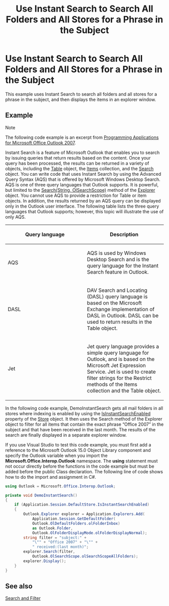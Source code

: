 ﻿---
title: 'Use Instant Search to Search All Folders and All Stores for a Phrase in the Subject'
TOCTitle: 'Use Instant Search to Search All Folders and All Stores for a Phrase in the Subject'
ms:assetid: d3152bfa-6e7d-4b68-8c7e-e2e155a92b49
ms:mtpsurl: https://msdn.microsoft.com/en-us/library/Ff424478(v=office.15)
ms:contentKeyID: 55119923
ms.date: 07/24/2014
mtps_version: v=office.15


---

# Use Instant Search to Search All Folders and All Stores for a Phrase in the Subject

This example uses Instant Search to search all folders and all stores for a phrase in the subject, and then displays the items in an explorer window.

## Example

> [!NOTE] 
> The following code example is an excerpt from [Programming Applications for Microsoft Office Outlook 2007](https://www.amazon.com/gp/product/0735622493?ie=UTF8&tag=msmsdn-20&linkCode=as2&camp=1789&creative=9325&creativeASIN=0735622493).

Instant Search is a feature of Microsoft Outlook that enables you to search by issuing queries that return results based on the content. Once your query has been processed, the results can be returned in a variety of objects, including the [Table](https://msdn.microsoft.com/en-us/library/bb652856\(v=office.15\)) object, the [Items](https://msdn.microsoft.com/en-us/library/bb645287\(v=office.15\)) collection, and the [Search](https://msdn.microsoft.com/en-us/library/bb612611\(v=office.15\)) object. You can write code that uses Instant Search by using the Advanced Query Syntax (AQS) that is offered by Microsoft Windows Desktop Search. AQS is one of three query languages that Outlook supports. It is powerful, but limited to the [Search(String, OlSearchScope)](https://msdn.microsoft.com/en-us/library/bb610561\(v=office.15\)) method of the [Explorer](https://msdn.microsoft.com/en-us/library/bb623678\(v=office.15\)) object. You cannot use AQS to provide a restriction for Table or item objects. In addition, the results returned by an AQS query can be displayed only in the Outlook user interface. The following table lists the three query languages that Outlook supports; however, this topic will illustrate the use of only AQS.

<table>
<colgroup>
<col style="width: 50%" />
<col style="width: 50%" />
</colgroup>
<thead>
<tr class="header">
<th><p>Query language</p></th>
<th><p>Description</p></th>
</tr>
</thead>
<tbody>
<tr class="odd">
<td><p>AQS</p></td>
<td><p>AQS is used by Windows Desktop Search and is the query language for the Instant Search feature in Outlook.</p></td>
</tr>
<tr class="even">
<td><p>DASL</p></td>
<td><p>DAV Search and Locating (DASL) query language is based on the Microsoft Exchange implementation of DASL in Outlook. DASL can be used to return results in the Table object.</p></td>
</tr>
<tr class="odd">
<td><p>Jet</p></td>
<td><p>Jet query language provides a simple query language for Outlook, and is based on the Microsoft Jet Expression Service. Jet is used to create filter strings for the Restrict methods of the Items collection and the Table object.</p></td>
</tr>
</tbody>
</table>


In the following code example, DemoInstantSearch gets all mail folders in all stores where indexing is enabled by using the [IsInstantSearchEnabled](https://msdn.microsoft.com/en-us/library/bb609793\(v=office.15\)) property of the [Store](https://msdn.microsoft.com/en-us/library/bb609139\(v=office.15\)) object. It then uses the Search method of the Explorer object to filter for all items that contain the exact phrase “Office 2007” in the subject and that have been received in the last month. The results of the search are finally displayed in a separate explorer window.

If you use Visual Studio to test this code example, you must first add a reference to the Microsoft Outlook 15.0 Object Library component and specify the Outlook variable when you import the **Microsoft.Office.Interop.Outlook** namespace. The **using** statement must not occur directly before the functions in the code example but must be added before the public Class declaration. The following line of code shows how to do the import and assignment in C\#.

```csharp
using Outlook = Microsoft.Office.Interop.Outlook;
```

```csharp
private void DemoInstantSearch()
{
    if (Application.Session.DefaultStore.IsInstantSearchEnabled)
    {
        Outlook.Explorer explorer = Application.Explorers.Add(
            Application.Session.GetDefaultFolder(
            Outlook.OlDefaultFolders.olFolderInbox)
            as Outlook.Folder,
            Outlook.OlFolderDisplayMode.olFolderDisplayNormal);
        string filter = "subject:" +
            "\"" + "Office 2007" + "\"" +
            " received:(last month)";
        explorer.Search(filter,
            Outlook.OlSearchScope.olSearchScopeAllFolders);
        explorer.Display();
    }
}
```

## See also



[Search and Filter](search-and-filter.md)

